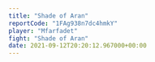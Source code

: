 ```yaml
---
title: "Shade of Aran"
reportCode: "1FAg938n7dc4hmkY"
player: "Mfarfadet"
fight: "Shade of Aran"
date: 2021-09-12T20:20:12.967000+00:00
---
```

